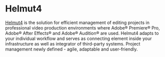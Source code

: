 Helmut4
=====

[Helmut4](https://www.helmut.de) is the solution for efficient management of editing projects in professional video production environments where Adobe® Premiere® Pro, Adobe® After Effects® and Adobe® Audition® are used. Helmut4 adapts to your individual workflow and serves as connecting element inside your infrastructure as well as integrator of third-party systems. Project management newly defined - agile, adaptable and user-friendly.
